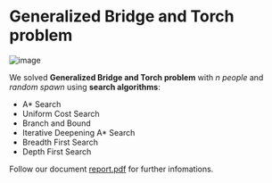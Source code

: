 # Generalized Bridge and Torch problem

![image](https://user-images.githubusercontent.com/86721208/141487358-33479de1-2abf-4fad-a26a-88d9fb0a9457.png)

We solved **Generalized Bridge and Torch problem** with *n people* and *random spawn* using **search algorithms**:

- A* Search
- Uniform Cost Search
- Branch and Bound
- Iterative Deepening A* Search
- Breadth First Search
- Depth First Search

Follow our document [report.pdf](https://github.com/minhngt62/IT3060E-capstone-bridgetorch/blob/main/docs/report.pdf) for further infomations.




